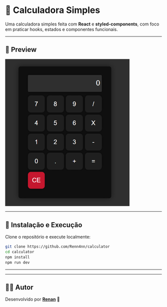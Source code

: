 # 🧮 Calculadora Simples

Uma calculadora simples feita com **React** e **styled-components**, com foco em praticar hooks, estados e componentes funcionais.

---

## 📸 Preview

<img src="https://raw.githubusercontent.com/Renn4nn/calculator/main/screenshot_project.png" alt="Calculadora funcionando" width="400" />

---

## 🎯 Instalação e Execução

Clone o repositório e execute localmente:

```bash
git clone https://github.com/Renn4nn/calculator
cd calculator
npm install
npm run dev
```

---

---

## 👨‍💻 Autor

Desenvolvido por **[Renan](https://github.com/Renn4nn)** 🚀
